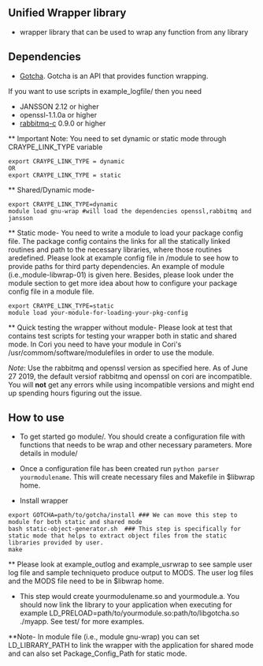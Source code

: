 ## Unified Wrapper library
* wrapper library that can be used to wrap any function from any library

## Dependencies
* [Gotcha](https://gotcha.readthedocs.io/en/latest/#). Gotcha is an API that provides function wrapping.

If you want to use scripts in example\_logfile/ then you need

* JANSSON 2.12 or higher
* openssl-1.1.0a or higher 
* [rabbitmq-c](https://github.com/alanxz/rabbitmq-c) 0.9.0 or higher 


** Important Note: You need to set dynamic or static mode through CRAYPE_LINK_TYPE variable
```
export CRAYPE_LINK_TYPE = dynamic
OR
export CRAYPE_LINK_TYPE = static 
```

** Shared/Dynamic mode-
```
export CRAYPE_LINK_TYPE=dynamic
module load gnu-wrap #will load the dependencies openssl,rabbitmq and jansson
```

** Static mode-
You need to write a module to load your package config file. The package config contains the links for all the statically linked routines and path to the necessary libraries, where those routines aredefined. Please look at example config file in /module to see how to provide paths for third party dependencies. An example of module (i.e.,module-libwrap-01) is given here. Besides, please look under the module section to get more idea about how to configure your package config file in a module file.
```
export CRAYPE_LINK_TYPE=static
module load your-module-for-loading-your-pkg-config
```
** Quick testing the wrapper without module-
Please look at test that contains test scripts for testing your wrapper both in static and shared mode. In Cori you need to have your module in Cori's /usr/commom/software/modulefiles in order to use the module.

*Note*: Use the rabbitmq and openssl version as specified here. As of June 27 2019, the default versiof rabbitmq and openssl on cori are incompatible. You will **not** get any errors while using incompatible versions and might end up spending hours figuring out the issue. 
  

## How to use
* To get started go module/. You should create a configuration file with functions that needs to be wrap and other necessary parameters. More details in module/

* Once a configuration file has been created run ``python parser yourmodulename``. This will create necessary files and Makefile in $libwrap home. 

* Install wrapper
```
export GOTCHA=path/to/gotcha/install ### We can move this step to module for both static and shared mode
bash static-object-generator.sh  ### This step is specifically for static mode that helps to extract object files from the static libraries provided by user.
make 
```
** Please look at example_outlog and example_usrwrap to see sample user log file and sample techniqueto produce output to MODS. The user log files and the MODS file need to be in $libwrap home.

* This step would create yourmodulename.so and yourmodule.a. You should now link the library to your application when executing for example LD\_PRELOAD=path/to/yourmodule.so:path/to/libgotcha.so ./myapp. See test/ for more examples.

**Note- In module file (i.e., module gnu-wrap) you can set LD_LIBRARY_PATH to link the wrapper with the application for shared mode and can also set Package_Config_Path for static mode.

